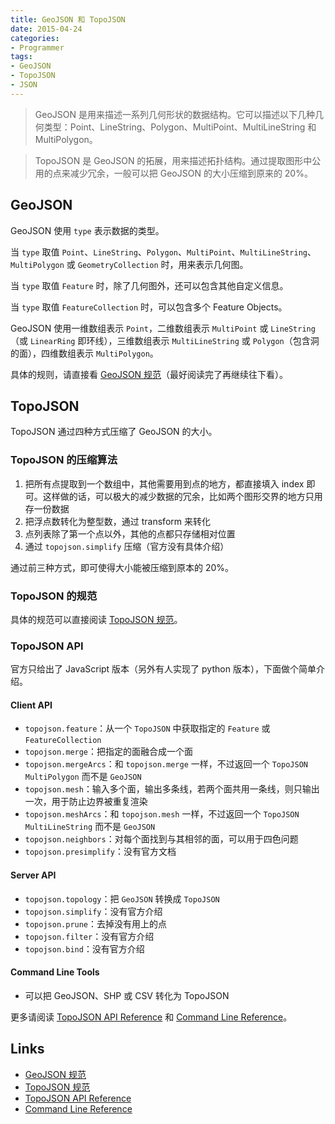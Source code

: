 ```yaml
---
title: GeoJSON 和 TopoJSON
date: 2015-04-24
categories:
- Programmer
tags:
- GeoJSON
- TopoJSON
- JSON
---
```


> GeoJSON 是用来描述一系列几何形状的数据结构。它可以描述以下几种几何类型：Point、LineString、Polygon、MultiPoint、MultiLineString 和 MultiPolygon。

> TopoJSON 是 GeoJSON 的拓展，用来描述拓扑结构。通过提取图形中公用的点来减少冗余，一般可以把 GeoJSON 的大小压缩到原来的 20%。

<!-- more -->

## GeoJSON

GeoJSON 使用 `type` 表示数据的类型。

当 `type` 取值 `Point`、`LineString`、`Polygon`、`MultiPoint`、`MultiLineString`、`MultiPolygon` 或 `GeometryCollection` 时，用来表示几何图。

当 `type` 取值 `Feature` 时，除了几何图外，还可以包含其他自定义信息。

当 `type` 取值 `FeatureCollection` 时，可以包含多个 Feature Objects。

GeoJSON 使用一维数组表示 `Point`，二维数组表示 `MultiPoint` 或 `LineString`（或 `LinearRing` 即环线），三维数组表示 `MultiLineString` 或 `Polygon`（包含洞的面），四维数组表示 `MultiPolygon`。

具体的规则，请直接看 [GeoJSON 规范]（最好阅读完了再继续往下看）。

## TopoJSON

TopoJSON 通过四种方式压缩了 GeoJSON 的大小。

### TopoJSON 的压缩算法

1. 把所有点提取到一个数组中，其他需要用到点的地方，都直接填入 index 即可。这样做的话，可以极大的减少数据的冗余，比如两个图形交界的地方只用存一份数据
2. 把浮点数转化为整型数，通过 transform 来转化
3. 点列表除了第一个点以外，其他的点都只存储相对位置
4. 通过 `topojson.simplify` 压缩（官方没有具体介绍）

通过前三种方式，即可使得大小能被压缩到原本的 20%。

### TopoJSON 的规范

具体的规范可以直接阅读 [TopoJSON 规范]。

### TopoJSON API

官方只给出了 JavaScript 版本（另外有人实现了 python 版本），下面做个简单介绍。

#### Client API

- `topojson.feature`：从一个 `TopoJSON` 中获取指定的 `Feature` 或 `FeatureCollection`
- `topojson.merge`：把指定的面融合成一个面
- `topojson.mergeArcs`：和 `topojson.merge` 一样，不过返回一个 `TopoJSON MultiPolygon` 而不是 `GeoJSON`
- `topojson.mesh`：输入多个面，输出多条线，若两个面共用一条线，则只输出一次，用于防止边界被重复渲染
- `topojson.meshArcs`：和 `topojson.mesh` 一样，不过返回一个 `TopoJSON MultiLineString` 而不是 `GeoJSON`
- `topojson.neighbors`：对每个面找到与其相邻的面，可以用于四色问题
- `topojson.presimplify`：没有官方文档

#### Server API

- `topojson.topology`：把 `GeoJSON` 转换成 `TopoJSON`
- `topojson.simplify`：没有官方介绍
- `topojson.prune`：去掉没有用上的点
- `topojson.filter`：没有官方介绍
- `topojson.bind`：没有官方介绍

#### Command Line Tools

- 可以把 GeoJSON、SHP 或 CSV 转化为 TopoJSON

更多请阅读 [TopoJSON API Reference] 和 [Command Line Reference]。

## Links

- [GeoJSON 规范]
- [TopoJSON 规范]
- [TopoJSON API Reference]
- [Command Line Reference]

[GeoJSON 规范]: http://geojson.org/geojson-spec.html
[TopoJSON 规范]: https://github.com/topojson/topojson-specification/blob/master/README.md
[TopoJSON API Reference]: https://github.com/mbostock/topojson/wiki/API-Reference
[Command Line Reference]: https://github.com/mbostock/topojson/wiki/Command-Line-Reference
